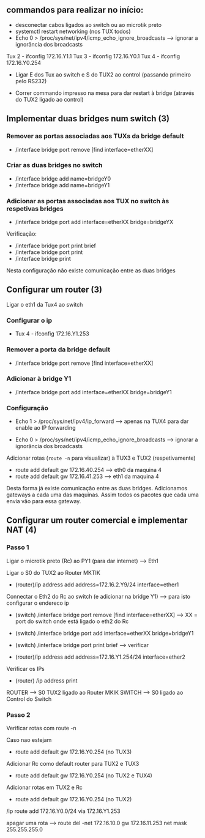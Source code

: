 ## commandos para realizar no início:
- desconectar cabos ligados ao switch ou ao microtik preto
- systemctl restart networking (nos TUX todos)
- Echo 0 > /proc/sys/net/ipv4/icmp_echo_ignore_broadcasts --> ignorar a ignorância dos broadcasts

Tux 2 - ifconfig 172.16.Y1.1
Tux 3 - ifconfig 172.16.Y0.1
Tux 4 - ifconfig 172.16.Y0.254

- Ligar E dos Tux ao switch e S do TUX2 ao control (passando primeiro pelo RS232)

- Correr commando impresso na mesa para dar restart à bridge (através do TUX2 ligado ao control)

## Implementar duas bridges num switch (3)

### Remover as portas associadas aos TUXs da bridge default
 - /interface bridge port remove [find interface=etherXX]

 ### Criar as duas bridges no switch

- /interface bridge add name=bridgeY0
- /interface bridge add name=bridgeY1

### Adicionar as portas associadas aos TUX no switch às respetivas bridges

- /interface bridge port add interface=etherXX bridge=bridgeYX

Verificação: 
- /interface bridge port print brief
- /interface bridge port print
- /interface bridge print

Nesta configuração não existe comunicação entre as duas bridges


## Configurar um router (3)

Ligar o eth1 da Tux4 ao switch

### Configurar o ip
- Tux 4 - ifconfig 172.16.Y1.253

### Remover a porta da bridge default
- /interface bridge port remove [find interface=etherXX]

### Adicionar à bridge Y1
- /interface bridge port add interface=etherXX bridge=bridgeY1

### Configuração
- Echo 1 > /proc/sys/net/ipv4/ip_forward --> apenas na TUX4 para dar enable ao IP forwarding

- Echo 0 > /proc/sys/net/ipv4/icmp_echo_ignore_broadcasts --> ignorar a ignorância dos broadcasts

Adicionar rotas (`route -n` para visualizar) à TUX3 e TUX2 (respetivamente)

- route add default gw 172.16.40.254 —> eth0 da maquina 4
- route add default gw 172.16.41.253 —> eth1 da maquina 4

Desta forma já existe comunicação entre as duas bridges. Adicionamos gateways a cada uma das maquinas. Assim todos os pacotes que cada uma envia vão para essa gateway.

## Configurar um router comercial e implementar NAT (4)

### Passo 1

Ligar o microtik preto (Rc) ao PY1 (para dar internet) --> Eth1

Ligar o S0 do TUX2 ao Router MKTIK

- (router)/ip address add address=172.16.2.Y9/24 interface=ether1

Connectar o Eth2 do Rc ao switch (e adicionar na bridge Y1) --> para isto configurar o endereco ip

- (switch) /interface bridge port remove [find interface=etherXX] --> XX = port do switch onde está ligado o eth2 do Rc

- (switch) /interface bridge port add interface=etherXX bridge=bridgeY1

- (switch) /interface bridge port print brief --> verificar

- (router)/ip address add address=172.16.Y1.254/24 interface=ether2

Verificar os IPs

- (router) /ip address print

ROUTER --> S0 TUX2 ligado ao Router MKIK
SWITCH --> S0 ligado ao Control do Switch

### Passo 2

Verificar rotas com route -n

Caso nao estejam

- route add default gw 172.16.Y0.254 (no TUX3)

Adicionar Rc como default router para TUX2 e TUX3

- route add default gw 172.16.Y0.254 (no TUX2 e TUX4)

Adicionar rotas em TUX2 e Rc

- route add default gw 172.16.Y0.254 (no TUX2)

/ip route add 172.16.Y0.0/24 via 172.16.Y1.253

apagar uma rota --> route del -net 172.16.10.0 gw 172.16.11.253 net mask 255.255.255.0








